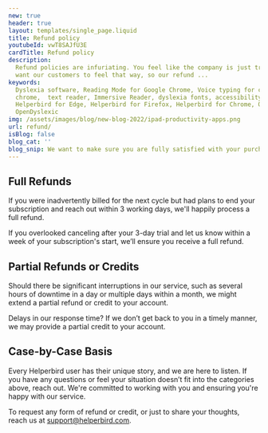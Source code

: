 ```yaml
---
new: true
header: true
layout: templates/single_page.liquid
title: Refund policy
youtubeId: vwT8SAJfU3E
cardTitle: Refund policy
description:
  Refund policies are infuriating. You feel like the company is just trying to rip you off. We never
  want our customers to feel that way, so our refund ...
keywords:
  Dyslexia software, Reading Mode for Google Chrome, Voice typing for chrome, Text to speech for
  chrome,  text reader, Immersive Reader, dyslexia fonts, accessibility software, dyslexia software,
  Helperbird for Edge, Helperbird for Firefox, Helperbird for Chrome, Opendyslexic for Chrome,
  OpenDyslexic
img: /assets/images/blog/new-blog-2022/ipad-productivity-apps.png
url: refund/
isBlog: false
blog_cat: ''
blog_snip: We want to make sure you are fully satisfied with your purchase of Helperbird Pro or Helperbird Pro Unlimited.
---
```



## Full Refunds

If you were inadvertently billed for the next cycle but had plans to end your subscription and reach out within 3 working days, we'll happily process a full refund.

If you overlooked canceling after your 3-day trial and let us know within a week of your subscription's start, we’ll ensure you receive a full refund.

## Partial Refunds or Credits

Should there be significant interruptions in our service, such as several hours of downtime in a day or multiple days within a month, we might extend a partial refund or credit to your account.

Delays in our response time? If we don’t get back to you in a timely manner, we may provide a partial credit to your account.

## Case-by-Case Basis

Every Helperbird user has their unique story, and we are here to listen. If you have any questions or feel your situation doesn’t fit into the categories above, reach out. We're committed to working with you and ensuring you're happy with our service.

To request any form of refund or credit, or just to share your thoughts, reach us at support@helperbird.com.